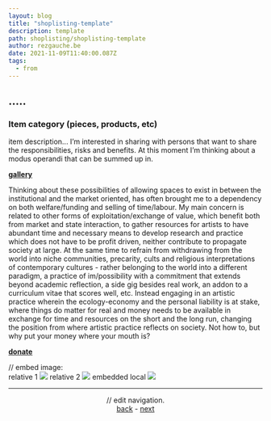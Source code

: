 ```yaml
---
layout: blog
title: "shoplisting-template"
description: template
path: shoplisting/shoplisting-template
author: rezgauche.be
date: 2021-11-09T11:40:00.087Z
tags:
  - from
---
```

## .....

### Item category (pieces, products, etc)

item description... I’m interested in sharing with persons that want to share the responsibilities, risks and benefits. At this moment I’m thinking about a modus operandi that can be summed up in.


<a href="https://www.mintbase.io/store/rezgauche.mintbase1.near" target="_blank">**gallery**</a>


Thinking about these possibilities of allowing spaces to exist in between the institutional and the market oriented, has often brought me to a dependency on both welfare/funding and selling of time/labour. My main concern is related to other forms of exploitation/exchange of value, which benefit both from market and state interaction, to gather resources for artists to have abundant time and necessary means to develop research and practice which does not have to be profit driven, neither contribute to propagate society at large. At the same time to refrain from withdrawing from the world into niche communities, precarity, cults and religious interpretations of contemporary cultures - rather belonging to the world into a different paradigm, a practice of im/possibility with a commitment that extends beyond academic reflection, a side gig besides real work, an addon to a curriculum vitae that scores well, etc. Instead engaging in an artistic practice wherein the ecology-economy and the personal liability is at stake, where things do matter for real and money needs to be available in exchange for time and resources on the short and the long run, changing the position from where artistic practice reflects on society. Not how to, but why put your money where your mouth is?    

<a href="https://opencollective.com/shoplisting/donate" target="_blank">**donate**<a/>

// embed image:    
relative 1
![](https://arweave.net/i_6u2gkMIlRWwA93pmc4G7_YqpJNSlwNMu8UdUXcdp4)
relative 2
![](https://arweave.net/W7k2pqfqf7FRAoo2pXs9ALYy8tYoPUQUbJXiO9moFGA)
embedded local
![](/static/img/shoplisting-thing-01.jpg)

<hr>

<div align="center">

// edit navigation.  
<a href="{{ '/shoplisting/' | url }}">back</a> - <a href="{{ '/shoplisting/products/' | url }}">next</a>

